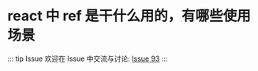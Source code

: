 # react 中 ref 是干什么用的，有哪些使用场景



::: tip Issue 
 欢迎在 Issue 中交流与讨论: [Issue 93](https://github.com/shfshanyue/Daily-Question/issues/93) 
:::

